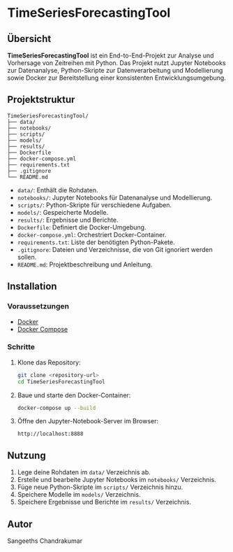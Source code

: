 
# TimeSeriesForecastingTool

## Übersicht

**TimeSeriesForecastingTool** ist ein End-to-End-Projekt zur Analyse und Vorhersage von Zeitreihen mit Python. Das Projekt nutzt Jupyter Notebooks zur Datenanalyse, Python-Skripte zur Datenverarbeitung und Modellierung sowie Docker zur Bereitstellung einer konsistenten Entwicklungsumgebung.

## Projektstruktur

```
TimeSeriesForecastingTool/
├── data/
├── notebooks/
├── scripts/
├── models/
├── results/
├── Dockerfile
├── docker-compose.yml
├── requirements.txt
├── .gitignore
└── README.md
```

- `data/`: Enthält die Rohdaten.
- `notebooks/`: Jupyter Notebooks für Datenanalyse und Modellierung.
- `scripts/`: Python-Skripte für verschiedene Aufgaben.
- `models/`: Gespeicherte Modelle.
- `results/`: Ergebnisse und Berichte.
- `Dockerfile`: Definiert die Docker-Umgebung.
- `docker-compose.yml`: Orchestriert Docker-Container.
- `requirements.txt`: Liste der benötigten Python-Pakete.
- `.gitignore`: Dateien und Verzeichnisse, die von Git ignoriert werden sollen.
- `README.md`: Projektbeschreibung und Anleitung.

## Installation

### Voraussetzungen

- [Docker](https://www.docker.com/get-started)
- [Docker Compose](https://docs.docker.com/compose/install/)

### Schritte

1. Klone das Repository:

   ```bash
   git clone <repository-url>
   cd TimeSeriesForecastingTool
   ```

2. Baue und starte den Docker-Container:

   ```bash
   docker-compose up --build
   ```

3. Öffne den Jupyter-Notebook-Server im Browser:

   ```
   http://localhost:8888
   ```

## Nutzung

1. Lege deine Rohdaten im `data/` Verzeichnis ab.
2. Erstelle und bearbeite Jupyter Notebooks im `notebooks/` Verzeichnis.
3. Füge neue Python-Skripte im `scripts/` Verzeichnis hinzu.
4. Speichere Modelle im `models/` Verzeichnis.
5. Speichere Ergebnisse und Berichte im `results/` Verzeichnis.

## Autor

Sangeeths Chandrakumar
